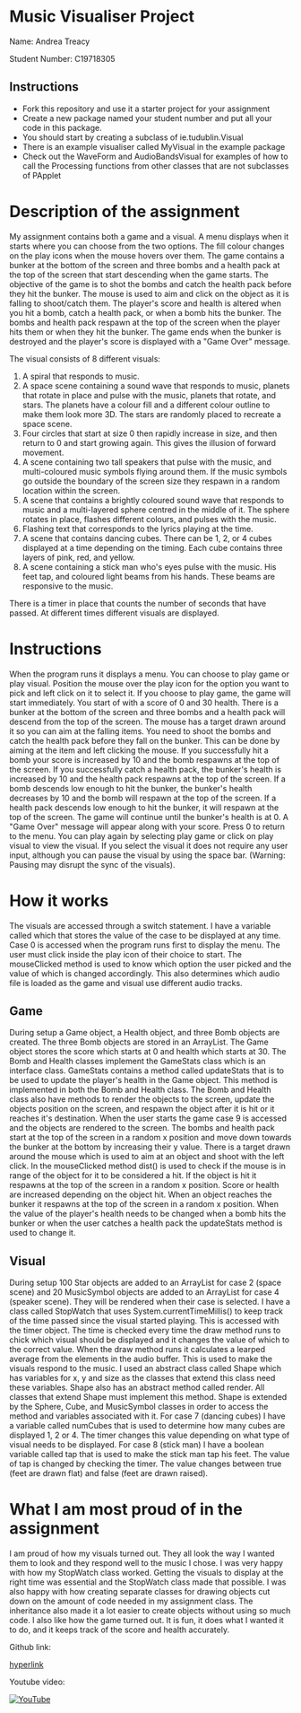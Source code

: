 # Music Visualiser Project

Name: Andrea Treacy

Student Number: C19718305

## Instructions
- Fork this repository and use it a starter project for your assignment
- Create a new package named your student number and put all your code in this package.
- You should start by creating a subclass of ie.tudublin.Visual
- There is an example visualiser called MyVisual in the example package
- Check out the WaveForm and AudioBandsVisual for examples of how to call the Processing functions from other classes that are not subclasses of PApplet

# Description of the assignment
My assignment contains both a game and a visual. A menu displays when it starts where you can choose from the two options. The fill colour changes on the play icons when the mouse hovers over them. 
The game contains a bunker at the bottom of the screen and three bombs and a health pack at the top of the screen that start descending when the game starts. The objective of the game is to shot the bombs and catch the health pack before they hit the bunker. The mouse is used to aim and click on the object as it is falling to shoot/catch them. The player's score and health is altered when you hit a bomb, catch a health pack, or when a bomb hits the bunker. The bombs and health pack respawn at the top of the screen when the player hits them or when they hit the bunker. The game ends when the bunker is destroyed and the player's score is displayed with a "Game Over" message.

The visual consists of 8 different visuals:
1. A spiral that responds to music.
2. A space scene containing a sound wave that responds to music, planets that rotate in place and pulse with the music, planets that rotate, and stars. The planets have a colour fill and a different colour outline to make them look more 3D. The stars are randomly placed to recreate a space scene.
3. Four circles that start at size 0 then rapidly increase in size, and then return to 0 and start growing again. This gives the illusion of forward movement.
4. A scene containing two tall speakers that pulse with the music, and multi-coloured music symbols flying around them. If the music symbols go outside the boundary of the screen size they respawn in a random location within the screen.
5. A scene that contains a brightly coloured sound wave that responds to music and a multi-layered sphere centred in the middle of it. The sphere rotates in place, flashes different colours, and pulses with the music.
6. Flashing text that corresponds to the lyrics playing at the time.
7. A scene that contains dancing cubes. There can be 1, 2, or 4 cubes displayed at a time depending on the timing. Each cube contains three layers of pink, red, and yellow.
8. A scene containing a stick man who's eyes pulse with the music. His feet tap, and coloured light beams from his hands. These beams are responsive to the music.

There is a timer in place that counts the number of seconds that have passed. At different times different visuals are displayed.

# Instructions
When the program runs it displays a menu. You can choose to play game or play visual. Position the mouse over the play icon for the option you want to pick and left click on it to select it. 
If you choose to play game, the game will start immediately. You start of with a score of 0 and 30 health. There is a bunker at the bottom of the screen and three bombs and a health pack will descend from the top of the screen. The mouse has a target drawn around it so you can aim at the falling items. You need to shoot the bombs and catch the health pack before they fall on the bunker. This can be done by aiming at the item and left clicking the mouse. If you successfully hit a bomb your score is increased by 10 and the bomb respawns at the top of the screen. If you successfully catch a health pack, the bunker's health is increased by 10 and the health pack respawns at the top of the screen. If a bomb descends low enough to hit the bunker, the bunker's health decreases by 10 and the bomb will respawn at the top of the screen. If a health pack descends low enough to hit the bunker, it will respawn at the top of the screen.
The game will continue until the bunker's health is at 0. A "Game Over" message will appear along with your score.
Press 0 to return to the menu. You can play again by selecting play game or click on play visual to view the visual. If you select the visual it does not require any user input, although you can pause the visual by using the space bar. (Warning: Pausing may disrupt the sync of the visuals).

# How it works
The visuals are accessed through a switch statement. I have a variable called which that stores the value of the case to be displayed at any time. Case 0 is accessed when the program runs first to display the menu. The user must click inside the play icon of their choice to start. The mouseClicked method is used to know which option the user picked and the value of which is changed accordingly. This also determines which audio file is loaded as the game and visual use different audio tracks.

## Game
During setup a Game object, a Health object, and three Bomb objects are created. The three Bomb objects are stored in an ArrayList. The Game object stores the score which starts at 0 and health which starts at 30. The Bomb and Health classes implement the GameStats class which is an interface class. GameStats contains a method called updateStats that is to be used to update the player's health in the Game object. This method is implemented in both the Bomb and Health class. The Bomb and Health class also have methods to render the objects to the screen, update the objects position on the screen, and respawn the object after it is hit or it reaches it's destination.
When the user starts the game case 9 is accessed and the objects are rendered to the screen. The bombs and health pack start at the top of the screen in a random x position and move down towards the bunker at the bottom by increasing their y value. There is a target drawn around the mouse which is used to aim at an object and shoot with the left click. In the mouseClicked method dist() is used to check if the mouse is in range of the object for it to be considered a hit. If the object is hit it respawns at the top of the screen in a random x position. Score or health are increased depending on the object hit.
When an object reaches the bunker it respawns at the top of the screen in a random x position. When the value of the player's health needs to be changed when a bomb hits the bunker or when the user catches a health pack the updateStats method is used to change it.

## Visual
During setup 100 Star objects are added to an ArrayList for case 2 (space scene) and 20 MusicSymbol objects are added to an ArrayList for case 4 (speaker scene). They will be rendered when their case is selected.
I have a class called StopWatch that uses System.currentTimeMillis() to keep track of the time passed since the visual started playing. This is accessed with the timer object. The time is checked every time the draw method runs to chick which visual should be displayed and it changes the value of which to the correct value.
When the draw method runs it calculates a learped average from the elements in the audio buffer. This is used to make the visuals respond to the music.
I used an abstract class called Shape which has variables for x, y and size as the classes that extend this class need these variables. Shape also has an abstract method called render. All classes that extend Shape must implement this method. Shape is extended by the Sphere, Cube, and MusicSymbol classes in order to access the method and variables associated with it.
For case 7 (dancing cubes) I have a variable called numCubes that is used to determine how many cubes are displayed 1, 2 or 4. The timer changes this value depending on what type of visual needs to be displayed.
For case 8 (stick man) I have a boolean variable called tap that is used to make the stick man tap his feet. The value of tap is changed by checking the timer. The value changes between true (feet are drawn flat) and false (feet are drawn raised).

# What I am most proud of in the assignment
I am proud of how my visuals turned out. They all look the way I wanted them to look and they respond well to the music I chose.
I was very happy with how my StopWatch class worked. Getting the visuals to display at the right time was essential and the StopWatch class made that possible.
I was also happy with how creating separate classes for drawing objects cut down on the amount of code needed in my assignment class. The inheritance also made it a lot easier to create objects without using so much code.
I also like how the game turned out. It is fun, it does what I wanted it to do, and it keeps track of the score and health accurately.


Github link:

[hyperlink](https://github.com/andreatreacy/MusicVisuals)


Youtube video:

[![YouTube](http://img.youtube.com/vi/pAm0JFgpbM0/0.jpg)](https://www.youtube.com/watch?v=pAm0JFgpbM0)
